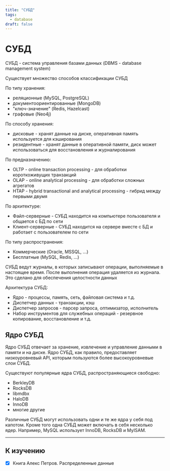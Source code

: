 ```yaml
---
title: "СУБД"
tags:
  - database
draft: false
---
```


# СУБД

СУБД - система управления базами данных (DBMS - database management system)

Существует множество способов классификации СУБД

По типу хранения:
- реляционные (MySQL, PostgreSQL)
- документоориентированные (MongoDB)
- "ключ-значение" (Redis, Hazelcast)
- графовые (Neo4j)

По способу хранения:
- дисковые - хранят данные на диске, оперативная память используется для кэширования
- резидентные - хранят данные в оперативной памяти, диск может использоваться для восстановления и журналирования

По предназначению:
- OLTP - online transaction processing - для обработки короткоживущих транзакций
- OLAP - online analytical processing - для обработки сложных агрегатов
- HTAP - hybrid transactional and analytical processing - гибрид между первыми двумя
  
По архитектуре:
- Файл-серверные - СУБД находится на компьютере пользователя и общается с БД по сети
- Клиент-серверные - СУБД находится на сервере вместе с БД и работает с пользователем по сети

По типу распространения:
- Коммерческие (Oracle, MSSQL, ...)
- Бесплатные (MySQL, Redis, ...)

СУБД ведут журналы, в которых записывают операции, выполняемые в настоящее время. После выполнения операция удаляется из журнала. Это сделано для обеспечения целостности данных

Архитектура СУБД:
- Ядро - процессы, память, сеть, файловая система и т.д.
- Диспетчер данных - транзакции, кэш
- Диспетчер запросов - парсер запроса, оптимизатор, исполнитель
- Набор инструментов для служебных операций - резервное копирование, восстановление и т.д.


## Ядро СУБД
Ядро СУБД отвечает за хранение, извлечение и управление данными в памяти и на диске.
Ядро СУБД, как правило, предоставляет низкоуровневый API, которым пользуются более высокоуровневые слои СУБД.

Существуют популярные ядра СУБД, распространяющиеся свободно:
- BerkleyDB
- RocksDB
- libmdbx
- HaloDB
- InnoDB
- многие другие

Различные СУБД могут использовать одни и те же ядра у себя под капотом.
Кроме того одна СУБД может включать в себя несколько ядер.
Например, MySQL использует InnoDB, RocksDB и MyISAM.

---
## К изучению

- [X] Книга Алекс Петров. Распределенные данные